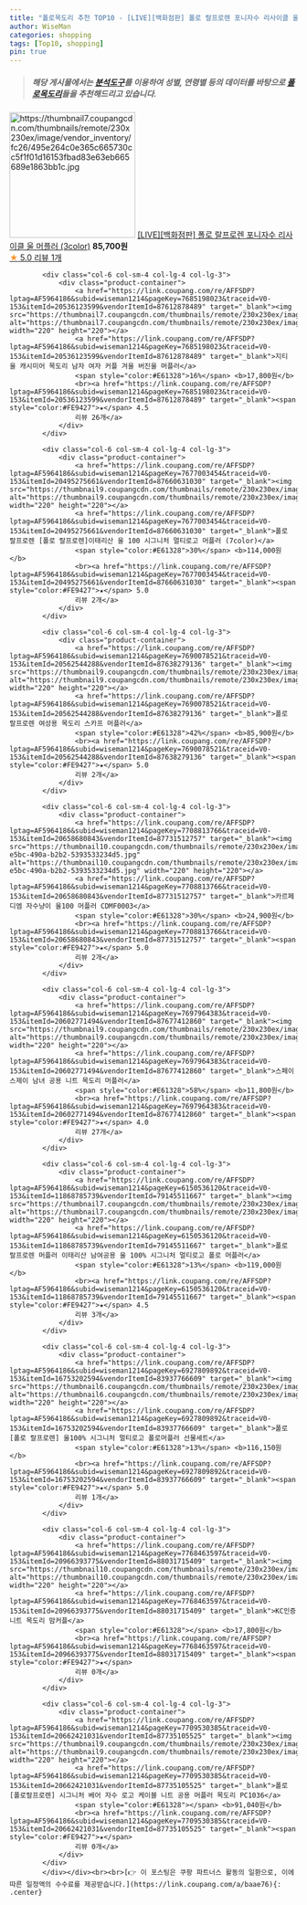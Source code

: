 ```yaml
---
title: "폴로목도리 추천 TOP10 - [LIVE][백화점판] 폴로 랄프로렌 포니자수 리사이클 울 머플러 (3color)"
author: WiseMan
categories: shopping
tags: [Top10, shopping]
pin: true
---
```


> ##### 해당 게시물에서는 [**분석도구**](https://itemscout.io/)를 이용하여 **성별**, **연령별** 등의 데이터를 바탕으로 [**폴로목도리**](https://link.coupang.com/a/baae76)들을 추천해드리고 있습니다.
<div class="container"><div class="row">
            <div class="col-6 col-sm-4 col-lg-4 col-lg-3">
                <div class="product-container">
                    <a href="https://link.coupang.com/re/AFFSDP?lptag=AF5964186&subid=wiseman1214&pageKey=7677724971&traceid=V0-153&itemId=20498918491&vendorItemId=87660631061" target="_blank"><img src="https://thumbnail7.coupangcdn.com/thumbnails/remote/230x230ex/image/vendor_inventory/fc26/495e264c0e365c665730cc5f1f01d16153fbad83e63eb665689e1863bb1c.jpg" alt="https://thumbnail7.coupangcdn.com/thumbnails/remote/230x230ex/image/vendor_inventory/fc26/495e264c0e365c665730cc5f1f01d16153fbad83e63eb665689e1863bb1c.jpg" width="220" height="220"></a>
                    <a href="https://link.coupang.com/re/AFFSDP?lptag=AF5964186&subid=wiseman1214&pageKey=7677724971&traceid=V0-153&itemId=20498918491&vendorItemId=87660631061" target="_blank">[LIVE][백화점판] 폴로 랄프로렌 포니자수 리사이클 울 머플러 (3color)</a>
                    <span style="color:#E61328"></span> <b>85,700원</b>
                    <br><a href="https://link.coupang.com/re/AFFSDP?lptag=AF5964186&subid=wiseman1214&pageKey=7677724971&traceid=V0-153&itemId=20498918491&vendorItemId=87660631061" target="_blank"><span style="color:#FE9427">★</span> 5.0
                    리뷰 1개</a>
                </div>
            </div>
            
            <div class="col-6 col-sm-4 col-lg-4 col-lg-3">
                <div class="product-container">
                    <a href="https://link.coupang.com/re/AFFSDP?lptag=AF5964186&subid=wiseman1214&pageKey=7685198023&traceid=V0-153&itemId=20536123599&vendorItemId=87612878489" target="_blank"><img src="https://thumbnail7.coupangcdn.com/thumbnails/remote/230x230ex/image/vendor_inventory/571f/ae1c9625c0315b316ab2e314bcccbcabdb4f304a5a1dfea8e77e008b5ecb.png" alt="https://thumbnail7.coupangcdn.com/thumbnails/remote/230x230ex/image/vendor_inventory/571f/ae1c9625c0315b316ab2e314bcccbcabdb4f304a5a1dfea8e77e008b5ecb.png" width="220" height="220"></a>
                    <a href="https://link.coupang.com/re/AFFSDP?lptag=AF5964186&subid=wiseman1214&pageKey=7685198023&traceid=V0-153&itemId=20536123599&vendorItemId=87612878489" target="_blank">지티 울 캐시미어 목도리 남자 여자 커플 겨울 버진울 머플러</a>
                    <span style="color:#E61328">16%</span> <b>17,800원</b>
                    <br><a href="https://link.coupang.com/re/AFFSDP?lptag=AF5964186&subid=wiseman1214&pageKey=7685198023&traceid=V0-153&itemId=20536123599&vendorItemId=87612878489" target="_blank"><span style="color:#FE9427">★</span> 4.5
                    리뷰 26개</a>
                </div>
            </div>
            
            <div class="col-6 col-sm-4 col-lg-4 col-lg-3">
                <div class="product-container">
                    <a href="https://link.coupang.com/re/AFFSDP?lptag=AF5964186&subid=wiseman1214&pageKey=7677003454&traceid=V0-153&itemId=20495275661&vendorItemId=87660631030" target="_blank"><img src="https://thumbnail9.coupangcdn.com/thumbnails/remote/230x230ex/image/vendor_inventory/5778/42a26550145021ef19887bb93fe004dbce3075cce09b27954475f660d4f7.jpg" alt="https://thumbnail9.coupangcdn.com/thumbnails/remote/230x230ex/image/vendor_inventory/5778/42a26550145021ef19887bb93fe004dbce3075cce09b27954475f660d4f7.jpg" width="220" height="220"></a>
                    <a href="https://link.coupang.com/re/AFFSDP?lptag=AF5964186&subid=wiseman1214&pageKey=7677003454&traceid=V0-153&itemId=20495275661&vendorItemId=87660631030" target="_blank">폴로 랄프로렌 [폴로 랄프로렌]이태리산 울 100 시그니처 멀티로고 머플러 (7color)</a>
                    <span style="color:#E61328">30%</span> <b>114,000원</b>
                    <br><a href="https://link.coupang.com/re/AFFSDP?lptag=AF5964186&subid=wiseman1214&pageKey=7677003454&traceid=V0-153&itemId=20495275661&vendorItemId=87660631030" target="_blank"><span style="color:#FE9427">★</span> 5.0
                    리뷰 2개</a>
                </div>
            </div>
            
            <div class="col-6 col-sm-4 col-lg-4 col-lg-3">
                <div class="product-container">
                    <a href="https://link.coupang.com/re/AFFSDP?lptag=AF5964186&subid=wiseman1214&pageKey=7690078521&traceid=V0-153&itemId=20562544288&vendorItemId=87638279136" target="_blank"><img src="https://thumbnail9.coupangcdn.com/thumbnails/remote/230x230ex/image/vendor_inventory/c6d7/31ac6559906fceea3bbb0a7c712ed37479b33d563f0c3cc0b647157788a0.jpg" alt="https://thumbnail9.coupangcdn.com/thumbnails/remote/230x230ex/image/vendor_inventory/c6d7/31ac6559906fceea3bbb0a7c712ed37479b33d563f0c3cc0b647157788a0.jpg" width="220" height="220"></a>
                    <a href="https://link.coupang.com/re/AFFSDP?lptag=AF5964186&subid=wiseman1214&pageKey=7690078521&traceid=V0-153&itemId=20562544288&vendorItemId=87638279136" target="_blank">폴로 랄프로렌 여성용 목도리 스카프 머플러</a>
                    <span style="color:#E61328">42%</span> <b>85,900원</b>
                    <br><a href="https://link.coupang.com/re/AFFSDP?lptag=AF5964186&subid=wiseman1214&pageKey=7690078521&traceid=V0-153&itemId=20562544288&vendorItemId=87638279136" target="_blank"><span style="color:#FE9427">★</span> 5.0
                    리뷰 2개</a>
                </div>
            </div>
            
            <div class="col-6 col-sm-4 col-lg-4 col-lg-3">
                <div class="product-container">
                    <a href="https://link.coupang.com/re/AFFSDP?lptag=AF5964186&subid=wiseman1214&pageKey=7708813766&traceid=V0-153&itemId=20658680843&vendorItemId=87731512757" target="_blank"><img src="https://thumbnail10.coupangcdn.com/thumbnails/remote/230x230ex/image/retail/images/2023/11/10/11/2/89b7706a-e5bc-490a-b2b2-5393533234d5.jpg" alt="https://thumbnail10.coupangcdn.com/thumbnails/remote/230x230ex/image/retail/images/2023/11/10/11/2/89b7706a-e5bc-490a-b2b2-5393533234d5.jpg" width="220" height="220"></a>
                    <a href="https://link.coupang.com/re/AFFSDP?lptag=AF5964186&subid=wiseman1214&pageKey=7708813766&traceid=V0-153&itemId=20658680843&vendorItemId=87731512757" target="_blank">카르페디엠 자수냥이 울100 머플러 CDMF0003</a>
                    <span style="color:#E61328">30%</span> <b>24,900원</b>
                    <br><a href="https://link.coupang.com/re/AFFSDP?lptag=AF5964186&subid=wiseman1214&pageKey=7708813766&traceid=V0-153&itemId=20658680843&vendorItemId=87731512757" target="_blank"><span style="color:#FE9427">★</span> 5.0
                    리뷰 2개</a>
                </div>
            </div>
            
            <div class="col-6 col-sm-4 col-lg-4 col-lg-3">
                <div class="product-container">
                    <a href="https://link.coupang.com/re/AFFSDP?lptag=AF5964186&subid=wiseman1214&pageKey=7697964383&traceid=V0-153&itemId=20602771494&vendorItemId=87677412860" target="_blank"><img src="https://thumbnail9.coupangcdn.com/thumbnails/remote/230x230ex/image/vendor_inventory/07ff/6eaa2ce71ac834705fefc09ffb6698e42ea6148ecbcf497eb01a90d3f56f.jpg" alt="https://thumbnail9.coupangcdn.com/thumbnails/remote/230x230ex/image/vendor_inventory/07ff/6eaa2ce71ac834705fefc09ffb6698e42ea6148ecbcf497eb01a90d3f56f.jpg" width="220" height="220"></a>
                    <a href="https://link.coupang.com/re/AFFSDP?lptag=AF5964186&subid=wiseman1214&pageKey=7697964383&traceid=V0-153&itemId=20602771494&vendorItemId=87677412860" target="_blank">스페이스제이 남녀 공용 니트 목도리 머플러</a>
                    <span style="color:#E61328">58%</span> <b>11,800원</b>
                    <br><a href="https://link.coupang.com/re/AFFSDP?lptag=AF5964186&subid=wiseman1214&pageKey=7697964383&traceid=V0-153&itemId=20602771494&vendorItemId=87677412860" target="_blank"><span style="color:#FE9427">★</span> 4.0
                    리뷰 27개</a>
                </div>
            </div>
            
            <div class="col-6 col-sm-4 col-lg-4 col-lg-3">
                <div class="product-container">
                    <a href="https://link.coupang.com/re/AFFSDP?lptag=AF5964186&subid=wiseman1214&pageKey=6150536120&traceid=V0-153&itemId=11868785739&vendorItemId=79145511667" target="_blank"><img src="https://thumbnail7.coupangcdn.com/thumbnails/remote/230x230ex/image/vendor_inventory/7f6d/0efca69ccf124cb3fdf3000ca13ad435cb11a6d23f7eff9365136a051ad7.jpg" alt="https://thumbnail7.coupangcdn.com/thumbnails/remote/230x230ex/image/vendor_inventory/7f6d/0efca69ccf124cb3fdf3000ca13ad435cb11a6d23f7eff9365136a051ad7.jpg" width="220" height="220"></a>
                    <a href="https://link.coupang.com/re/AFFSDP?lptag=AF5964186&subid=wiseman1214&pageKey=6150536120&traceid=V0-153&itemId=11868785739&vendorItemId=79145511667" target="_blank">폴로 랄프로렌 머플러 이태리산 남여공용 울 100% 시그니처 멀티로고 폴로 머플러</a>
                    <span style="color:#E61328">13%</span> <b>119,000원</b>
                    <br><a href="https://link.coupang.com/re/AFFSDP?lptag=AF5964186&subid=wiseman1214&pageKey=6150536120&traceid=V0-153&itemId=11868785739&vendorItemId=79145511667" target="_blank"><span style="color:#FE9427">★</span> 4.5
                    리뷰 3개</a>
                </div>
            </div>
            
            <div class="col-6 col-sm-4 col-lg-4 col-lg-3">
                <div class="product-container">
                    <a href="https://link.coupang.com/re/AFFSDP?lptag=AF5964186&subid=wiseman1214&pageKey=6927809892&traceid=V0-153&itemId=16753202594&vendorItemId=83937766609" target="_blank"><img src="https://thumbnail6.coupangcdn.com/thumbnails/remote/230x230ex/image/vendor_inventory/b8d1/94d37d18d58c400995d7aa740eabdffadc39d092c2c543f8627fe1f3bdba.jpg" alt="https://thumbnail6.coupangcdn.com/thumbnails/remote/230x230ex/image/vendor_inventory/b8d1/94d37d18d58c400995d7aa740eabdffadc39d092c2c543f8627fe1f3bdba.jpg" width="220" height="220"></a>
                    <a href="https://link.coupang.com/re/AFFSDP?lptag=AF5964186&subid=wiseman1214&pageKey=6927809892&traceid=V0-153&itemId=16753202594&vendorItemId=83937766609" target="_blank">폴로 [폴로 랄프로렌] 울100% 시그니처 멀티로고 폴로머플러 선물세트</a>
                    <span style="color:#E61328">13%</span> <b>116,150원</b>
                    <br><a href="https://link.coupang.com/re/AFFSDP?lptag=AF5964186&subid=wiseman1214&pageKey=6927809892&traceid=V0-153&itemId=16753202594&vendorItemId=83937766609" target="_blank"><span style="color:#FE9427">★</span> 5.0
                    리뷰 1개</a>
                </div>
            </div>
            
            <div class="col-6 col-sm-4 col-lg-4 col-lg-3">
                <div class="product-container">
                    <a href="https://link.coupang.com/re/AFFSDP?lptag=AF5964186&subid=wiseman1214&pageKey=7768463597&traceid=V0-153&itemId=20966393775&vendorItemId=88031715409" target="_blank"><img src="https://thumbnail10.coupangcdn.com/thumbnails/remote/230x230ex/image/vendor_inventory/f74e/67458f32112a155905f1208884283071702a69506c975787e7de9409d2eb.png" alt="https://thumbnail10.coupangcdn.com/thumbnails/remote/230x230ex/image/vendor_inventory/f74e/67458f32112a155905f1208884283071702a69506c975787e7de9409d2eb.png" width="220" height="220"></a>
                    <a href="https://link.coupang.com/re/AFFSDP?lptag=AF5964186&subid=wiseman1214&pageKey=7768463597&traceid=V0-153&itemId=20966393775&vendorItemId=88031715409" target="_blank">KC인증 니트 목도리 맘커플</a>
                    <span style="color:#E61328"></span> <b>17,800원</b>
                    <br><a href="https://link.coupang.com/re/AFFSDP?lptag=AF5964186&subid=wiseman1214&pageKey=7768463597&traceid=V0-153&itemId=20966393775&vendorItemId=88031715409" target="_blank"><span style="color:#FE9427">★</span> 
                    리뷰 0개</a>
                </div>
            </div>
            
            <div class="col-6 col-sm-4 col-lg-4 col-lg-3">
                <div class="product-container">
                    <a href="https://link.coupang.com/re/AFFSDP?lptag=AF5964186&subid=wiseman1214&pageKey=7709530385&traceid=V0-153&itemId=20662421031&vendorItemId=87735105525" target="_blank"><img src="https://thumbnail9.coupangcdn.com/thumbnails/remote/230x230ex/image/vendor_inventory/9b70/9cb5c301cb49676cf3fd891e002b93e0b28260cd87d9ae291d88ecd27748.jpg" alt="https://thumbnail9.coupangcdn.com/thumbnails/remote/230x230ex/image/vendor_inventory/9b70/9cb5c301cb49676cf3fd891e002b93e0b28260cd87d9ae291d88ecd27748.jpg" width="220" height="220"></a>
                    <a href="https://link.coupang.com/re/AFFSDP?lptag=AF5964186&subid=wiseman1214&pageKey=7709530385&traceid=V0-153&itemId=20662421031&vendorItemId=87735105525" target="_blank">폴로 [폴로랄프로렌] 시그니처 베어 자수 로고 케이블 니트 공용 머플러 목도리 PC1036</a>
                    <span style="color:#E61328"></span> <b>91,040원</b>
                    <br><a href="https://link.coupang.com/re/AFFSDP?lptag=AF5964186&subid=wiseman1214&pageKey=7709530385&traceid=V0-153&itemId=20662421031&vendorItemId=87735105525" target="_blank"><span style="color:#FE9427">★</span> 
                    리뷰 0개</a>
                </div>
            </div>
            </div></div><br><br>[👉 이 포스팅은 쿠팡 파트너스 활동의 일환으로, 이에 따른 일정액의 수수료를 제공받습니다.](https://link.coupang.com/a/baae76){: .center}